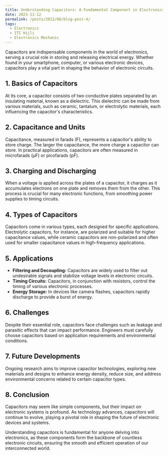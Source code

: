 ```yaml
---
title: Understanding Capacitors: A Fundamental Component in Electronics'
date: 2023-11-12
permalink: /posts/2012/08/blog-post-4/
tags:
  - Electronics
  - ITI Hijli
  - Electronics Mechanic
---
```


Capacitors are indispensable components in the world of electronics, serving a crucial role in storing and releasing electrical energy. Whether found in your smartphone, computer, or various electronic devices, capacitors play a vital part in shaping the behavior of electronic circuits.

## 1. Basics of Capacitors
At its core, a capacitor consists of two conductive plates separated by an insulating material, known as a dielectric. This dielectric can be made from various materials, such as ceramic, tantalum, or electrolytic materials, each influencing the capacitor's characteristics.

## 2. Capacitance and Units
Capacitance, measured in farads (F), represents a capacitor's ability to store charge. The larger the capacitance, the more charge a capacitor can store. In practical applications, capacitors are often measured in microfarads (μF) or picofarads (pF).

## 3. Charging and Discharging
When a voltage is applied across the plates of a capacitor, it charges as it accumulates electrons on one plate and removes them from the other. This process is crucial for many electronic functions, from smoothing power supplies to timing circuits.

## 4. Types of Capacitors
Capacitors come in various types, each designed for specific applications. Electrolytic capacitors, for instance, are polarized and suitable for higher capacitance values, while ceramic capacitors are non-polarized and often used for smaller capacitance values in high-frequency applications.

## 5. Applications
- **Filtering and Decoupling:** Capacitors are widely used to filter out undesirable signals and stabilize voltage levels in electronic circuits.
- **Timing Circuits:** Capacitors, in conjunction with resistors, control the timing of various electronic processes.
- **Energy Storage:** In devices like camera flashes, capacitors rapidly discharge to provide a burst of energy.

## 6. Challenges
Despite their essential role, capacitors face challenges such as leakage and parasitic effects that can impact performance. Engineers must carefully choose capacitors based on application requirements and environmental conditions.

## 7. Future Developments
Ongoing research aims to improve capacitor technologies, exploring new materials and designs to enhance energy density, reduce size, and address environmental concerns related to certain capacitor types.

## 8. Conclusion
Capacitors may seem like simple components, but their impact on electronic systems is profound. As technology advances, capacitors will continue to evolve, playing a pivotal role in shaping the future of electronic devices and systems.

Understanding capacitors is fundamental for anyone delving into electronics, as these components form the backbone of countless electronic circuits, ensuring the smooth and efficient operation of our interconnected world.
